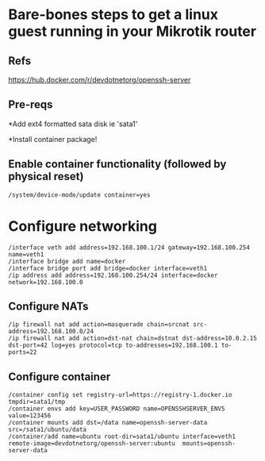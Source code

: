 # Bare-bones steps to get a linux guest running in your Mikrotik router


## Refs
https://hub.docker.com/r/devdotnetorg/openssh-server

## Pre-reqs
*Add ext4 formatted sata disk ie 'sata1'

*Install container package!

## Enable container functionality (followed by physical reset)
```
/system/device-mode/update container=yes
```
# Configure networking
```
/interface veth add address=192.168.100.1/24 gateway=192.168.100.254 name=veth1
/interface bridge add name=docker
/interface bridge port add bridge=docker interface=veth1
/ip address add address=192.168.100.254/24 interface=docker network=192.168.100.0
```
## Configure NATs
```
/ip firewall nat add action=masquerade chain=srcnat src-address=192.168.100.0/24
/ip firewall nat add action=dst-nat chain=dstnat dst-address=10.0.2.15 dst-port=42 log=yes protocol=tcp to-addresses=192.168.100.1 to-ports=22
```
## Configure container
```
/container config set registry-url=https://registry-1.docker.io tmpdir=sata1/tmp
/container envs add key=USER_PASSWORD name=OPENSSHSERVER_ENVS value=123456
/container mounts add dst=/data name=openssh-server-data src=/sata1/ubuntu/data
/container/add name=ubuntu root-dir=sata1/ubuntu interface=veth1 remote-image=devdotnetorg/openssh-server:ubuntu  mounts=openssh-
server-data
```
